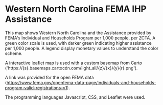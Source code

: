 # Western North Carolina FEMA IHP Assistance

This map shows Western North Carolina and the Assistance provided by FEMA's Individual and Households Program per 1,000 people, per ZCTA. A green color scale is used, with darker green indicating higher assistance per 1,000 people. A legend display monetary values to understand the color scheme. 

A interactive leaflet map is used with a custom basemap from Carto ('https://{s}.basemaps.cartocdn.com/light_all/{z}/{x}/{y}{r}.png').

A link was provided for the open FEMA data (https://www.fema.gov/openfema-data-page/individuals-and-households-program-valid-registrations-v1). 

The programming languages Javascript, CSS, and Leaflet were used. 